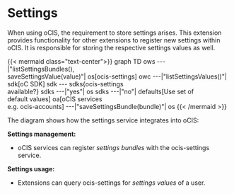 # Settings

When using oCIS, the requirement to store settings arises. This extension provides functionality
for other extensions to register new settings within oCIS. It is responsible for storing the respective
settings values as well.

{{< mermaid class="text-center">}}
graph TD
    ows ---|"listSettingsBundles(),<br>saveSettingsValue(value)"| os[ocis-settings]
    owc ---|"listSettingsValues()"| sdk[oC SDK]
    sdk --- sdks{ocis-settings<br>available?}
    sdks ---|"yes"| os
    sdks ---|"no"| defaults[Use set of<br>default values]
    oa[oCIS services<br>e.g. ocis-accounts] ---|"saveSettingsBundle(bundle)"| os
{{< /mermaid >}}

The diagram shows how the settings service integrates into oCIS:

**Settings management:**
- oCIS services can register *settings bundles* with the ocis-settings service.

**Settings usage:**
- Extensions can query ocis-settings for *settings values* of a user.
